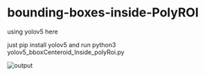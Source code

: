 # bounding-boxes-inside-PolyROI

    
using yolov5 here 

  just pip install yolov5 and run 
  python3 yolov5_bboxCenteroid_Inside_polyRoi.py



![output](https://user-images.githubusercontent.com/33729709/211142186-a9ecd225-4f90-4310-91df-862e243f8833.gif)
